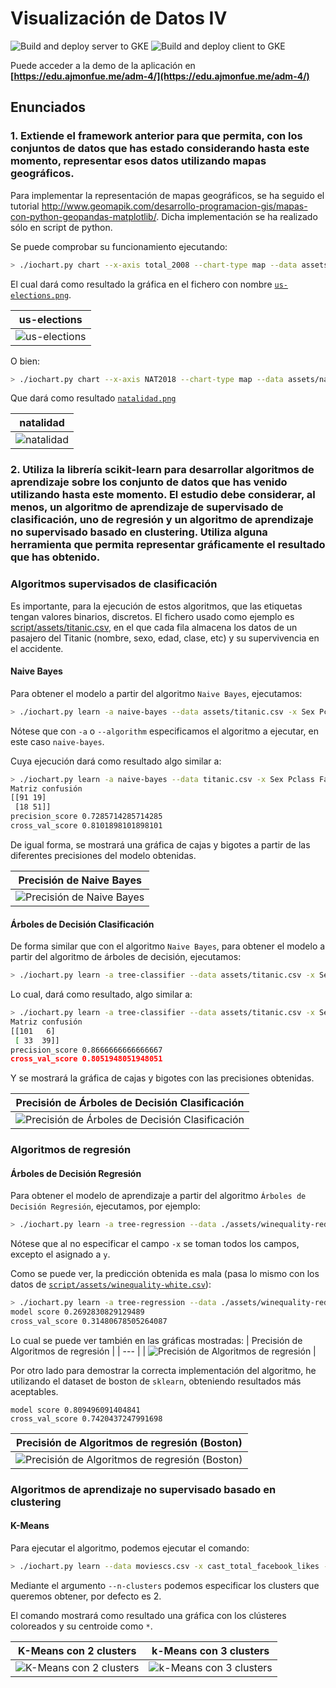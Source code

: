# Visualización de Datos IV
![Build and deploy server to GKE](https://github.com/DiDream/adm-visualizacion-datos-iv/workflows/Build%20and%20deploy%20server%20to%20GKE/badge.svg)
![Build and deploy client to GKE](https://github.com/DiDream/adm-visualizacion-datos-iv/workflows/Build%20and%20deploy%20client%20to%20GKE/badge.svg)

Puede acceder a la demo de la aplicación en **[https://edu.ajmonfue.me/adm-4/](https://edu.ajmonfue.me/adm-4/)**

## Enunciados
### 1. Extiende el framework anterior para que permita, con los conjuntos de datos que has estado considerando hasta este momento, representar esos datos utilizando mapas geográficos.
Para implementar la representación de mapas geográficos, se ha seguido el tutorial http://www.geomapik.com/desarrollo-programacion-gis/mapas-con-python-geopandas-matplotlib/. Dicha implementación se ha realizado sólo en script de python.

Se puede comprobar su funcionamiento ejecutando:
```bash
> ./iochart.py chart --x-axis total_2008 --chart-type map --data assets/us-elections.geojson --chart-file-name us-elections
```
El cual dará como resultado la gráfica en el fichero con nombre [`us-elections.png`](assets/us-elections.png).

| us-elections |
| --- |
| ![us-elections](assets/us-elections.png) |

O bien:
```bash
> ./iochart.py chart --x-axis NAT2018 --chart-type map --data assets/natalidad.geojson --chart-file-name natalidad
```
Que dará como resultado [`natalidad.png`](assets/natalidad.png)

| natalidad |
| --- |
| ![natalidad](assets/natalidad.png) |


### 2. Utiliza la librería scikit-learn para desarrollar algoritmos de aprendizaje sobre los conjunto de datos que has venido utilizando hasta este momento. El estudio debe considerar, al menos, un algoritmo de aprendizaje de supervisado de clasificación, uno de regresión y un algoritmo de aprendizaje no supervisado basado en clustering. Utiliza alguna herramienta que permita representar gráficamente el resultado que has obtenido.

### Algoritmos supervisados de clasificación
Es importante, para la ejecución de estos algoritmos, que las etiquetas tengan valores binarios, discretos. El fichero usado como ejemplo es [script/assets/titanic.csv](script/assets/titanic.csv), en el que cada fila almacena los datos de un pasajero del Titanic (nombre, sexo, edad, clase, etc) y su supervivencia en el accidente.

#### Naive Bayes
Para obtener el modelo a partir del algoritmo `Naive Bayes`, ejecutamos:
```bash
> ./iochart.py learn -a naive-bayes --data assets/titanic.csv -x Sex Pclass Fare Embarked -y Survived
```
Nótese que con `-a` o `--algorithm` especificamos el algoritmo a ejecutar, en este caso `naive-bayes`.

Cuya ejecución dará como resultado algo similar a:
```bash
> ./iochart.py learn -a naive-bayes --data titanic.csv -x Sex Pclass Fare Embarked -y Survived
Matriz confusión
[[91 19]
 [18 51]]
precision_score 0.7285714285714285
cross_val_score 0.8101898101898101
```

De igual forma, se mostrará una gráfica de cajas y bigotes a partir de las diferentes precisiones del modelo obtenidas.

| Precisión de Naive Bayes |
| --- |
| ![Precisión de Naive Bayes](assets/naive-bayes-score.png) |


#### Árboles de Decisión Clasificación
De forma similar que con el algoritmo `Naive Bayes`, para obtener el modelo a partir del algoritmo de árboles de decisión, ejecutamos:

```bash
> ./iochart.py learn -a tree-classifier --data assets/titanic.csv -x Sex Pclass Fare Embarked -y Survived
```

Lo cual, dará como resultado, algo similar a:
```bash
> ./iochart.py learn -a tree-classifier --data assets/titanic.csv -x Sex Pclass Fare Embarked -y Survived
Matriz confusión
[[101   6]
 [ 33  39]]
precision_score 0.8666666666666667
cross_val_score 0.8051948051948051
```

Y se mostrará la gráfica de cajas y bigotes con las precisiones obtenidas.

| Precisión de Árboles de Decisión Clasificación |
| --- |
| ![Precisión de Árboles de Decisión Clasificación](assets/decision-tree-classifier-score.png) |

### Algoritmos de regresión

#### Árboles de Decisión Regresión
Para obtener el modelo de aprendizaje a partir del algoritmo `Árboles de Decisión Regresión`, ejecutamos, por ejemplo:

```bash
> ./iochart.py learn -a tree-regression --data ./assets/winequality-red.csv -y quality
```
Nótese que al no especificar el campo `-x` se toman todos los campos, excepto el asignado a `y`.

Como se puede ver, la predicción obtenida es mala (pasa lo mismo con los datos de [`script/assets/winequality-white.csv`](script/assets/winequality-white.csv)):
```bash
> ./iochart.py learn -a tree-regression --data ./assets/winequality-red.csv  -y quality
model score 0.2692830829129489
cross_val_score 0.31480678505264087
```

Lo cual se puede ver también en las gráficas mostradas:
| Precisión de Algoritmos de regresión |
| --- |
| ![Precisión de Algoritmos de regresión](assets/winequality-red-score.png) |

Por otro lado para demostrar la correcta implementación del algoritmo, he utilizando el dataset de boston de `sklearn`, obteniendo resultados más aceptables.
```
model score 0.809496091404841
cross_val_score 0.7420437247991698
```

| Precisión de Algoritmos de regresión (Boston) |
| --- |
| ![Precisión de Algoritmos de regresión (Boston)](assets/boston-score.png) |

### Algoritmos de aprendizaje no supervisado basado en clustering
#### K-Means
Para ejecutar el algoritmo, podemos ejecutar el comando:
```bash
> ./iochart.py learn --data moviescs.csv -x cast_total_facebook_likes -y imdb_score --algorithm k-means
```
Mediante el argumento `--n-clusters` podemos especificar los clusters que queremos obtener, por defecto es 2.

El comando mostrará como resultado una gráfica con los clústeres coloreados y su centroide como `*`.

| K-Means con 2 clusters | k-Means con 3 clusters |
| --- | --- |
| ![K-Means con 2 clusters](assets/k-means-clusters-2.png) | ![k-Means con 3 clusters](assets/k-means-clusters-3.png) |
